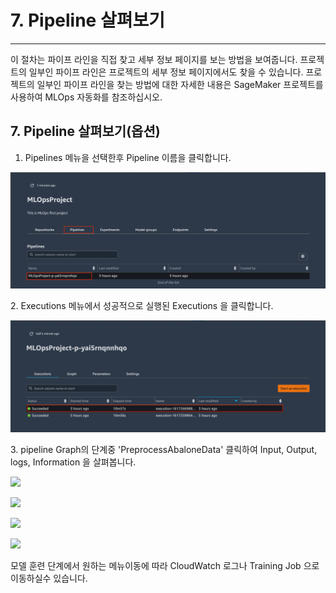 # 7. Pipeline 살펴보기

***

이 절차는 파이프 라인을 직접 찾고 세부 정보 페이지를 보는 방법을 보여줍니다. 프로젝트의 일부인 파이프 라인은 프로젝트의 세부 정보 페이지에서도 찾을 수 있습니다. 프로젝트의 일부인 파이프 라인을 찾는 방법에 대한 자세한 내용은 SageMaker 프로젝트를 사용하여 MLOps 자동화를 참조하십시오.&#x20;

## 7. Pipeline 살펴보기(옵션)

1. Pipelines 메뉴을 선택한후 Pipeline 이름을 클릭합니다.

![](<../.gitbook/assets/Screen Shot 2021-04-01 at 8.44.49 PM.png>)

2\. Executions 메뉴에서 성공적으로 실행된 Executions 을 클릭합니다.

![](<../.gitbook/assets/Screen Shot 2021-04-01 at 8.47.40 PM (1).png>)

3\. pipeline Graph의 단계중 'PreprocessAbaloneData' 클릭하여 Input, Output, logs, Information 을 살펴봅니다.

![](<../.gitbook/assets/스크린샷 2022-01-20 오후 3.02.49.png>)

![](<../.gitbook/assets/스크린샷 2022-01-20 오후 3.58.53.png>)

![](<../.gitbook/assets/스크린샷 2022-01-20 오후 3.59.08.png>)

![](<../.gitbook/assets/스크린샷 2022-01-20 오후 4.06.36.png>)

모델 훈련 단계에서 원하는 메뉴이동에 따라 CloudWatch 로그나 Training Job 으로 이동하실수 있습니다.

